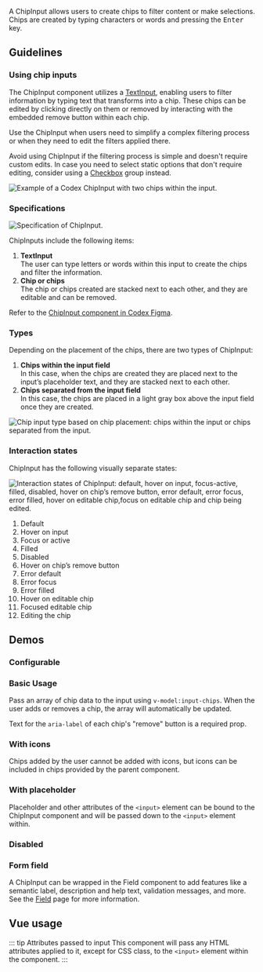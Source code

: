 <script setup>
import { ref } from 'vue';
import { CdxChipInput } from '@wikimedia/codex';
import ChipInputConfigurable from '@/../component-demos/chip-input/examples/ChipInputConfigurable.vue';
import ChipInputBasic from '@/../component-demos/chip-input/examples/ChipInputBasic.vue';
import ChipInputWithIcons from '@/../component-demos/chip-input/examples/ChipInputWithIcons.vue';
import ChipInputWithPlaceholder from '@/../component-demos/chip-input/examples/ChipInputWithPlaceholder.vue';
import ChipInputDisabled from '@/../component-demos/chip-input/examples/ChipInputDisabled.vue';
import ChipInputField from '@/../component-demos/chip-input/examples/ChipInputField.vue';

const controlsConfig = [
	{
		name: 'chipAriaDescription',
		type: 'text',
		default: 'Press Enter to edit or Delete to remove'
	},
	{
		name: 'separateInput',
		type: 'boolean'
	},
	{
		name: 'status',
		type: 'radio',
		options: [ 'default', 'error' ],
	},
	{
		name: 'disabled',
		type: 'boolean'
	}
];
</script>

A ChipInput allows users to create chips to filter content or make selections.
Chips are created by typing characters or words and pressing the <kbd>Enter</kbd> key.

## Guidelines

### Using chip inputs

The ChipInput component utilizes a [TextInput](./text-input.html), enabling users to filter information by typing text that transforms into a chip. These chips can be edited by clicking directly on them or removed by interacting with the embedded remove button within each chip.

Use the ChipInput when users need to simplify a complex filtering process or when they need to edit the filters applied there.

Avoid using ChipInput if the filtering process is simple and doesn't require custom edits. In case you need to select static options that don't require editing, consider using a [Checkbox](./checkbox.html) group instead.

![Example of a Codex ChipInput with two chips within the input.](../../assets/components/chip-input-using.svg)

### Specifications

![Specification of ChipInput.](../../assets/components/chip-input-specifications.svg)

ChipInputs include the following items:
1. **TextInput**<br>The user can type letters or words within this input to create the chips and filter the information.
2. **Chip or chips**<br>The chip or chips created are stacked next to each other, and they are editable and can be removed.

Refer to the [ChipInput component in Codex Figma](https://www.figma.com/file/KoDuJMadWBXtsOtzGS4134/%E2%9D%96-Codex-components?type=design&node-id=10650-146265&mode=design&t=2O0ceqiRfqCtnidq-11).

### Types
Depending on the placement of the chips, there are two types of ChipInput:

1. **Chips within the input field**<br>In this case, when the chips are created they are placed next to the input’s placeholder text, and they are stacked next to each other.
2. **Chips separated from the input field**<br>In this case, the chips are placed in a light gray box above the input field once they are created.

![Chip input type based on chip placement: chips within the input or chips separated from the input.](../../assets/components/chip-input-types.svg)

### Interaction states

ChipInput has the following visually separate states:

![Interaction states of ChipInput: default, hover on input, focus-active, filled, disabled, hover on chip’s remove button, error default, error focus, error filled, hover on editable chip,focus on editable chip and chip being edited.
](../../assets/components/chip-input-interaction-states.svg)

1. Default
2. Hover on input
3. Focus or active
4. Filled
5. Disabled
6. Hover on chip’s remove button
7. Error default
8. Error focus
9. Error filled
10. Hover on editable chip
11. Focused editable chip
12. Editing the chip

## Demos

### Configurable

<cdx-demo-wrapper :controls-config="controlsConfig">
<template v-slot:demo="{ propValues }">
	<chip-input-configurable v-bind="propValues" />
</template>
</cdx-demo-wrapper>

### Basic Usage

Pass an array of chip data to the input using `v-model:input-chips`. When the user adds or
removes a chip, the array will automatically be updated.

Text for the `aria-label` of each chip's "remove" button is a required prop.

<cdx-demo-wrapper :force-reset="true">
<template v-slot:demo>
	<chip-input-basic />
</template>

<template v-slot:code>

:::code-group

<<< @/../component-demos/chip-input/examples/ChipInputBasic.vue [NPM]

<<< @/../component-demos/chip-input/examples-mw/ChipInputBasic.vue [MediaWiki]

:::

</template>
</cdx-demo-wrapper>

### With icons

Chips added by the user cannot be added with icons, but icons can be included in chips
provided by the parent component.

<cdx-demo-wrapper :force-reset="true">
<template v-slot:demo>
	<chip-input-with-icons />
</template>
<template v-slot:code>

:::code-group

<<< @/../component-demos/chip-input/examples/ChipInputWithIcons.vue [NPM]

<<< @/../component-demos/chip-input/examples-mw/ChipInputWithIcons.vue [MediaWiki]

:::

</template>
</cdx-demo-wrapper>

### With placeholder

Placeholder and other attributes of the `<input>` element can be bound to the ChipInput
component and will be passed down to the `<input>` element within.

<cdx-demo-wrapper :force-reset="true">
<template v-slot:demo>
	<chip-input-with-placeholder />
</template>
<template v-slot:code>

:::code-group

<<< @/../component-demos/chip-input/examples/ChipInputWithPlaceholder.vue [NPM]

<<< @/../component-demos/chip-input/examples-mw/ChipInputWithPlaceholder.vue [MediaWiki]

:::

</template>
</cdx-demo-wrapper>

### Disabled

<cdx-demo-wrapper :force-reset="true">
<template v-slot:demo>
	<chip-input-disabled />
</template>
<template v-slot:code>

:::code-group

<<< @/../component-demos/chip-input/examples/ChipInputDisabled.vue [NPM]

<<< @/../component-demos/chip-input/examples-mw/ChipInputDisabled.vue [MediaWiki]

:::

</template>
</cdx-demo-wrapper>

### Form field

A ChipInput can be wrapped in the Field component to add features like a semantic label, description
and help text, validation messages, and more. See the [Field](./field.md) page for more information.

<cdx-demo-wrapper>
<template v-slot:demo>
	<chip-input-field />
</template>
<template v-slot:code>

:::code-group

<<< @/../component-demos/chip-input/examples/ChipInputField.vue [NPM]

<<< @/../component-demos/chip-input/examples-mw/ChipInputField.vue [MediaWiki]

:::

</template>
</cdx-demo-wrapper>

## Vue usage

::: tip Attributes passed to input
This component will pass any HTML attributes applied to it, except for CSS class, to the `<input>`
element within the component.
:::
